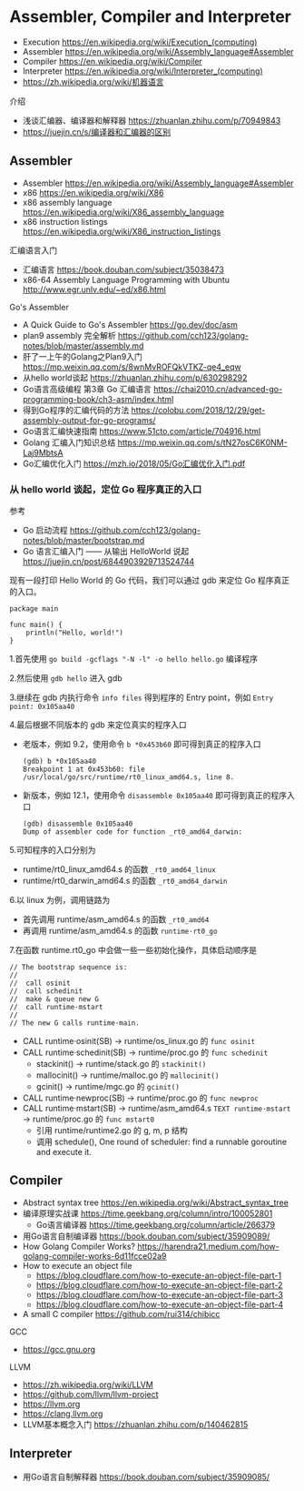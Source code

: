 # Assembler, Compiler and Interpreter
- Execution https://en.wikipedia.org/wiki/Execution_(computing)
- Assembler https://en.wikipedia.org/wiki/Assembly_language#Assembler
- Compiler https://en.wikipedia.org/wiki/Compiler
- Interpreter https://en.wikipedia.org/wiki/Interpreter_(computing)
- https://zh.wikipedia.org/wiki/机器语言

介绍
- 浅谈汇编器、编译器和解释器 https://zhuanlan.zhihu.com/p/70949843
- https://juejin.cn/s/编译器和汇编器的区别

## Assembler
- Assembler https://en.wikipedia.org/wiki/Assembly_language#Assembler
- x86 https://en.wikipedia.org/wiki/X86
- x86 assembly language https://en.wikipedia.org/wiki/X86_assembly_language
- x86 instruction listings https://en.wikipedia.org/wiki/X86_instruction_listings

汇编语言入门
- 汇编语言 https://book.douban.com/subject/35038473
- x86-64 Assembly Language Programming with Ubuntu http://www.egr.unlv.edu/~ed/x86.html

Go's Assembler
- A Quick Guide to Go's Assembler https://go.dev/doc/asm
- plan9 assembly 完全解析 https://github.com/cch123/golang-notes/blob/master/assembly.md
- 肝了一上午的Golang之Plan9入门 https://mp.weixin.qq.com/s/8wnMvROFQkVTKZ-qe4_eqw
- 从hello world谈起 https://zhuanlan.zhihu.com/p/630298292
- Go语言高级编程 第3章 Go 汇编语言 https://chai2010.cn/advanced-go-programming-book/ch3-asm/index.html
- 得到Go程序的汇编代码的方法 https://colobu.com/2018/12/29/get-assembly-output-for-go-programs/
- Go语言汇编快速指南 https://www.51cto.com/article/704916.html
- Golang 汇编入门知识总结 https://mp.weixin.qq.com/s/tN27osC6K0NM-Laj9MbtsA
- Go汇编优化入门 https://mzh.io/2018/05/Go汇编优化入门.pdf

### 从 hello world 谈起，定位 Go 程序真正的入口
参考
- Go 启动流程 https://github.com/cch123/golang-notes/blob/master/bootstrap.md
- Go 语言汇编入门 —— 从输出 HelloWorld 说起 https://juejin.cn/post/6844903929713524744

现有一段打印 Hello World 的 Go 代码，我们可以通过 gdb 来定位 Go 程序真正的入口。

```
package main

func main() {
	println("Hello, world!")
}
```

1.首先使用 `go build -gcflags "-N -l" -o hello hello.go` 编译程序

2.然后使用 `gdb hello` 进入 gdb

3.继续在 gdb 内执行命令 `info files` 得到程序的 Entry point，例如 `Entry point: 0x105aa40`

4.最后根据不同版本的 gdb 来定位真实的程序入口
- 老版本，例如 9.2，使用命令 `b *0x453b60` 即可得到真正的程序入口
    ```
    (gdb) b *0x105aa40
    Breakpoint 1 at 0x453b60: file /usr/local/go/src/runtime/rt0_linux_amd64.s, line 8.
    ```
- 新版本，例如 12.1，使用命令 `disassemble 0x105aa40` 即可得到真正的程序入口
    ```
    (gdb) disassemble 0x105aa40
    Dump of assembler code for function _rt0_amd64_darwin:
    ```
5.可知程序的入口分别为
- runtime/rt0_linux_amd64.s 的函数 `_rt0_amd64_linux`
- runtime/rt0_darwin_amd64.s 的函数 `_rt0_amd64_darwin`

6.以 linux 为例，调用链路为
- 首先调用 runtime/asm_amd64.s 的函数 `_rt0_amd64`
- 再调用 runtime/asm_amd64.s 的函数 `runtime·rt0_go`

7.在函数 runtime.rt0_go 中会做一些一些初始化操作，具体启动顺序是
```
// The bootstrap sequence is:
//
//	call osinit
//	call schedinit
//	make & queue new G
//	call runtime·mstart
//
// The new G calls runtime·main.
```
- CALL	runtime·osinit(SB) -> runtime/os_linux.go 的 `func osinit`
- CALL	runtime·schedinit(SB) -> runtime/proc.go 的 `func schedinit`
  - stackinit() -> runtime/stack.go 的 `stackinit()`
  - mallocinit() -> runtime/malloc.go 的 `mallocinit()`
  - gcinit() -> runtime/mgc.go 的 `gcinit()`
- CALL	runtime·newproc(SB) -> runtime/proc.go 的 `func newproc`
- CALL	runtime·mstart(SB) -> runtime/asm_amd64.s `TEXT runtime·mstart` -> runtime/proc.go 的 `func mstart0`
  - 引用 runtime/runtime2.go 的 g, m, p 结构
  - 调用 schedule(), One round of scheduler: find a runnable goroutine and execute it.


## Compiler
- Abstract syntax tree https://en.wikipedia.org/wiki/Abstract_syntax_tree
- 编译原理实战课 https://time.geekbang.org/column/intro/100052801
  - Go语言编译器 https://time.geekbang.org/column/article/266379
- 用Go语言自制编译器 https://book.douban.com/subject/35909089/
- How Golang Compiler Works? https://harendra21.medium.com/how-golang-compiler-works-6d11fcce02a9
- How to execute an object file
  - https://blog.cloudflare.com/how-to-execute-an-object-file-part-1
  - https://blog.cloudflare.com/how-to-execute-an-object-file-part-2
  - https://blog.cloudflare.com/how-to-execute-an-object-file-part-3
  - https://blog.cloudflare.com/how-to-execute-an-object-file-part-4
- A small C compiler https://github.com/rui314/chibicc

GCC
- https://gcc.gnu.org

LLVM
- https://zh.wikipedia.org/wiki/LLVM
- https://github.com/llvm/llvm-project
- https://llvm.org
- https://clang.llvm.org
- LLVM基本概念入门 https://zhuanlan.zhihu.com/p/140462815


## Interpreter
- 用Go语言自制解释器 https://book.douban.com/subject/35909085/

